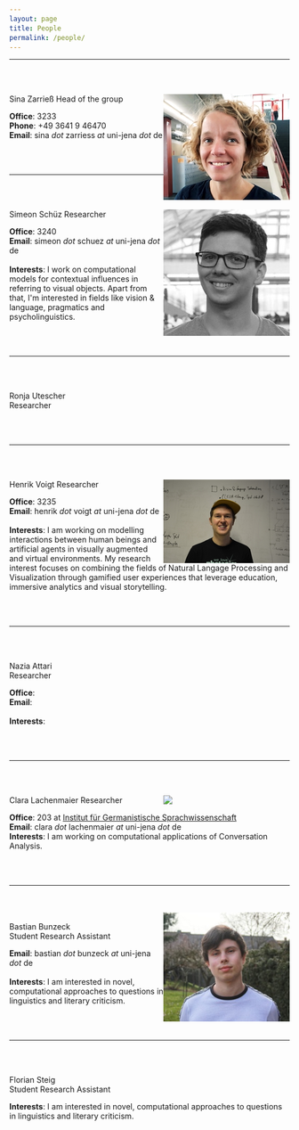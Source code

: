 ```yaml
---
layout: page
title: People
permalink: /people/
---
```


______

<br/><br/>

<img style="float: right; width: 227px;" src="/assets/profilesina.jpg">
  Sina Zarrieß  
  Head of the group  

  __Office__: 3233  
  __Phone__: +49 3641 9 46470    
  __Email__: sina *dot* zarriess *at* uni-jena *dot* de  

<br/><br/>

______

<br/><br/>

<img style="float: right; width: 227px;" src="/assets/simeon.jpg">
  Simeon Schüz  
  Researcher  

  __Office__: 3240  
  __Email__: simeon *dot* schuez *at* uni-jena *dot* de  
  <br/>
  __Interests__: 
  I work on computational models for contextual influences in referring to visual objects. 
  Apart from that, I'm interested in fields like vision & language, pragmatics and psycholinguistics. 

<br/><br/>

______

<br/><br/>

<!-- <img style="float: right;" src="/assets/profilesina.jpg"> -->
  Ronja Utescher  
  Researcher  

<!-- 
  __Office__: 3233  
  __Phone__: +49 3641 9 46470    
  __Email__: sina *dot* zarriess *at* uni-jena *dot* de  
-->

<br/><br/>

______

<br/><br/>

<img style="float: right; width: 227px;" src="/assets/henrik.jpg"> 
  Henrik Voigt  
  Researcher  

  __Office__: 3235    
  __Email__: henrik *dot* voigt *at* uni-jena *dot* de  
  <br/>
  __Interests__: 
  I am working on modelling interactions between human beings and artificial agents in visually augmented and virtual environments. 
  My research interest focuses on combining the fields of Natural Langage Processing and Visualization through gamified user experiences 
  that leverage education, immersive analytics and visual storytelling. 

<br/><br/>

______

<br/><br/>

  Nazia Attari  
  Researcher  

  __Office__:     
  __Email__:   
  <br/>
  __Interests__: 

<br/><br/>

______

<br/><br/>

<img style="float: right; width: 227px;" src="/assets/clara.jpg">
  Clara Lachenmaier  
  Researcher  

  __Office__: 203 at [Institut für Germanistische Sprachwissenschaft](<https://www.google.com/maps/place/50%C2%B055'48.9%22N+11%C2%B035'02.6%22E/@50.930253,11.584047,18z/data=!4m5!3m4!1s0x0:0x0!8m2!3d50.930253!4d11.584047>)   
  __Email__: clara *dot* lachenmaier *at* uni-jena *dot* de
  <br/>
  __Interests__: I am working on computational applications of Conversation Analysis.

<br/><br/>
  
______  

<br/><br/>
<img style="float: right; width: 227px;" src="/assets/bastian.jpg">
<br>
  Bastian Bunzeck  
  Student Research Assistant
  
  __Email__: bastian *dot* bunzeck *at* uni-jena *dot* de  
  <br/>
  __Interests__: 
  I am interested in novel, computational approaches to questions in linguistics and literary criticism.
  
<br/><br/>

______  

<br/><br/>

  Florian Steig  
  Student Research Assistant

  __Interests__: 
  I am interested in novel, computational approaches to questions in linguistics and literary criticism.
  
<br/><br/>
